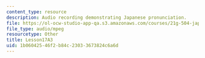 ```yaml
---
content_type: resource
description: Audio recording demonstrating Japanese pronunciation.
file: https://ol-ocw-studio-app-qa.s3.amazonaws.com/courses/21g-504-japanese-iv-spring-2009/1b06042546f2b84c23033673824c6a6d_Lesson17A3.mp3
file_type: audio/mpeg
resourcetype: Other
title: Lesson17A3
uid: 1b060425-46f2-b84c-2303-3673824c6a6d
---
```

